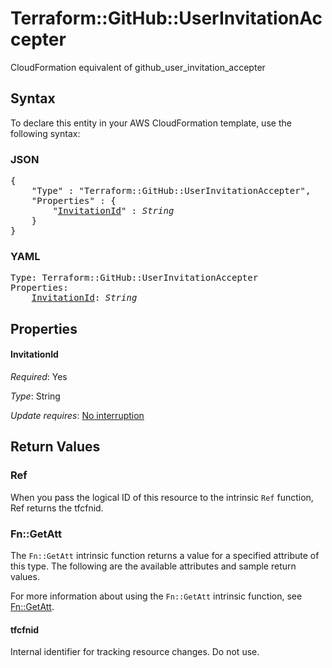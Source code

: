 # Terraform::GitHub::UserInvitationAccepter

CloudFormation equivalent of github_user_invitation_accepter

## Syntax

To declare this entity in your AWS CloudFormation template, use the following syntax:

### JSON

<pre>
{
    "Type" : "Terraform::GitHub::UserInvitationAccepter",
    "Properties" : {
        "<a href="#invitationid" title="InvitationId">InvitationId</a>" : <i>String</i>
    }
}
</pre>

### YAML

<pre>
Type: Terraform::GitHub::UserInvitationAccepter
Properties:
    <a href="#invitationid" title="InvitationId">InvitationId</a>: <i>String</i>
</pre>

## Properties

#### InvitationId

_Required_: Yes

_Type_: String

_Update requires_: [No interruption](https://docs.aws.amazon.com/AWSCloudFormation/latest/UserGuide/using-cfn-updating-stacks-update-behaviors.html#update-no-interrupt)

## Return Values

### Ref

When you pass the logical ID of this resource to the intrinsic `Ref` function, Ref returns the tfcfnid.

### Fn::GetAtt

The `Fn::GetAtt` intrinsic function returns a value for a specified attribute of this type. The following are the available attributes and sample return values.

For more information about using the `Fn::GetAtt` intrinsic function, see [Fn::GetAtt](https://docs.aws.amazon.com/AWSCloudFormation/latest/UserGuide/intrinsic-function-reference-getatt.html).

#### tfcfnid

Internal identifier for tracking resource changes. Do not use.

